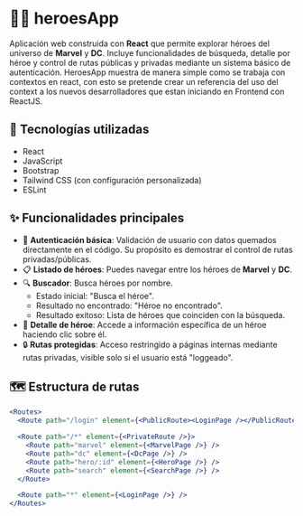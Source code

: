# 🦸‍♂️ heroesApp

Aplicación web construida con **React** que permite explorar héroes del universo de **Marvel** y **DC**. Incluye funcionalidades de búsqueda, detalle por héroe y control de rutas públicas y privadas mediante un sistema básico de autenticación. HeroesApp muestra de manera simple como se trabaja con contextos en react, con esto se pretende crear un referencia del uso del context a los nuevos desarrolladores que estan
iniciando en Frontend con ReactJS.

## 🚀 Tecnologías utilizadas

- React
- JavaScript
- Bootstrap
- Tailwind CSS (con configuración personalizada)
- ESLint

## ✨ Funcionalidades principales

- 🔐 **Autenticación básica**: Validación de usuario con datos quemados directamente en el código. Su propósito es demostrar el control de rutas privadas/públicas.
- 📋 **Listado de héroes**: Puedes navegar entre los héroes de **Marvel** y **DC**.
- 🔍 **Buscador**: Busca héroes por nombre.
  - Estado inicial: "Busca el héroe".
  - Resultado no encontrado: "Héroe no encontrado".
  - Resultado exitoso: Lista de héroes que coinciden con la búsqueda.
- 📄 **Detalle de héroe**: Accede a información específica de un héroe haciendo clic sobre él.
- 🔒 **Rutas protegidas**: Acceso restringido a páginas internas mediante rutas privadas, visible solo si el usuario está "loggeado".

## 🗺️ Estructura de rutas

```jsx
<Routes>
  <Route path="/login" element={<PublicRoute><LoginPage /></PublicRoute>} />

  <Route path="/*" element={<PrivateRoute />}>
    <Route path="marvel" element={<MarvelPage />} />
    <Route path="dc" element={<DcPage />} />
    <Route path="hero/:id" element={<HeroPage />} />
    <Route path="search" element={<SearchPage />} />
  </Route>

  <Route path="*" element={<LoginPage />} />
</Routes>
